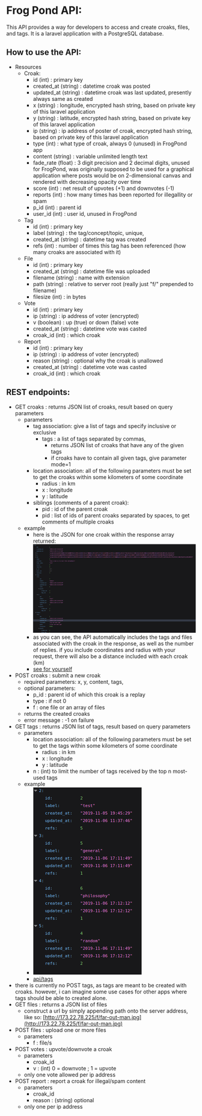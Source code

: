 # Frog Pond API:

This API provides a way for developers to access and create croaks, files, and tags. It is a laravel application with a PostgreSQL database.  

## How to use the API:

- Resources 
    - Croak:
        - id (int) : primary key
        - created_at (string) : datetime croak was posted
        - updated_at (string) : datetime croak was last updated, presently always same as created
        - x (string) : longitude, encrypted hash string, based on private key of this laravel application
        - y (string) : latitude, encrypted hash string, based on private key of this laravel application
        - ip (string) : ip address of poster of croak, encrypted hash string, based on private key of this laravel application
        - type (int) : what type of croak, always 0 (unused) in FrogPond app
        - content (string) : variable unlimited length text
        - fade_rate (float) : 3 digit precision and 2 decimal digits, unused for FrogPond, was originally supposed to be used for a graphical application where posts would be on 2-dimensional canvas and rendered with decreasing opacity over time
        - score (int) : net result of upvotes (+1) and downvotes (-1)
        - reports (int) : how many times has been reported for illegallity or spam
        - p_id (int) : parent id
        - user_id (int) : user id, unused in FrogPond
    - Tag
        - id (int) : primary key
        - label (string) : the tag/concept/topic, unique, 
        - created_at (string) : datetime tag was created
        - refs (int) : number of times this tag has been referenced (how many croaks are associated with it)
    - File
        - id (int) : primary key
        - created_at (string) : datetime file was uploaded
        - filename (string) : name with extension
        - path (string) : relative to server root (really just "f/" prepended to filename)
        - filesize (int) : in bytes
    - Vote
        - id (int) : primary key
        - ip (string) : ip address of voter (encrypted)
        - v (boolean) : up (true) or down (false) vote
        - created_at (string) : datetime vote was casted
        - croak_id (int) : which croak 
    - Report
        - id (int) : primary key
        - ip (string) : ip address of voter (encrypted)
        - reason (string) : optional why the croak is unallowed
        - created_at (string) : datetime vote was casted
        - croak_id (int) : which croak

    

## REST endpoints:
- GET croaks : returns JSON list of croaks, result based on query parameters
    - parameters
        - tag association: give a list of tags and specify inclusive or exclusive
            - tags : a list of tags separated by commas, 
                - returns JSON list of croaks that have any of the given tags
                - if croaks have to contain all given tags, give parameter mode=1
        - location association: all of the following parameters must be set to get the croaks within some kilometers of some coordinate
            - radius : in km
            - x : longitude
            - y : latitude
        - siblings (comments of a parent croak): 
            - pid : id of the parent croak
            - pid : list of ids of parent croaks separated by spaces, to get comments of multiple croaks
    - example
        - here is the JSON for one croak within the response array returned: ![croak json object](doc/img/croak.png)
        - as you can see, the API automatically includes the tags and files associated with the croak in the response, as well as the number of replies. if you include coordinates and radius with your request, there will also be a distance included with each croak (km)
        - [see for yourself](http://grothe.ddns.net:8090/api/croaks)
- POST croaks : submit a new croak
    - required parameters: x, y, content, tags, 
    - optional parameters:
        - p_id : parent id of which this croak is a replay
        - type : if not 0
        - f : one file or an array of files
    - returns the created croaks
    - error message : -1 on failure
- GET tags : returns JSON list of tags, result based on query parameters
    - parameters
        - location association: all of the following parameters must be set to get the tags within some kilometers of some coordinate
            - radius : in km
            - x : longitude
            - y : latitude
        - n : (int) to limit the number of tags received by the top n most-used tags
    - example
        - ![some tags](doc/img/tags.png)
        - [api/tags](http://grothe.ddns.net:8090/api/tags)
- there is currently no POST tags, as tags are meant to be created with croaks. however, i can imagine some use cases for other apps where tags should be able to created alone. 
- GET files : returns a JSON list of files
    <!-- - parameters
        - tags : list of tags separated by commas
            - return only files associated with croaks that are associated with those tags
        - mode : (0 or 1), 0 = associated with any given tag; 1 = associated with all given tags -->
    - construct a url by simply appending path onto the server address, like so: [http://173.22.78.225/f/far-out-man.jpg](http://173.22.78.225/f/far-out-man.jpg)
- POST files : upload one or more files
    - parameters
        - f : file/s
- POST votes : upvote/downvote a croak
    - parameters
        - croak_id
        - v : (int) 0 = downvote ; 1 = upvote
    - only one vote allowed per ip address
- POST report : report a croak for illegal/spam content
    - parameters
        - croak_id
        - reason : (string) optional
    - only one per ip address
    
